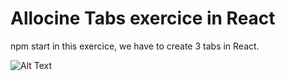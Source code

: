 # Allocine Tabs exercice in React

npm start 
in this exercice, we have to create 3 tabs in React.

![Alt Text](https://media.giphy.com/media/YFDotEjJaAbOegOIJ4/giphy.gif)

